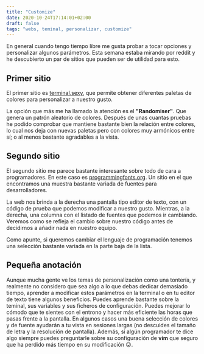 ```yaml
---
title: "Customize"
date: 2020-10-24T17:14:01+02:00
draft: false
tags: "webs, teminal, personalizar, customize"
---
```


En general cuando tengo tiempo libre me gusta probar a tocar opciones y personalizar algunos parámetros. Esta semana estaba mirando por reddit y he descubierto un par de sitios que pueden ser de utilidad para esto. 

<!--more-->

## Primer sitio

El primer sitio es [terminal.sexy](https://terminal.sexy), que permite obtener diferentes paletas de colores para personalizar a nuestro gusto. 

La opción que más me ha llamado la atención es el **"Randomiser"**. Que genera un patrón aleatorio de colores. Después de unas cuantas pruebas he podido comprobar que mantiene bastante bien la relación entre colores, lo cual nos deja con nuevas paletas pero con colores muy armónicos entre sí; o al menos bastante agradables a la vista.

## Segundo sitio

El segundo sitio me parece bastante interesante sobre todo de cara a programadores. En este caso es [programmingfonts.org](https://www.programmingfonts.org). Un sitio en el que encontramos una muestra bastante variada de fuentes para desarrolladores. 

La web nos brinda a la derecha una pantalla tipo editor de texto, con un código de prueba que podemos modificar a nuestro gusto. Mientras, a la derecha, una columna con el listado de fuentes que podemos ir cambiando. Veremos como se refleja el cambio sobre nuestro código antes de decidirnos a añadir nada en nuestro equipo. 

Como apunte, si queremos cambiar el lenguaje de programación tenemos una selección bastante variada en la parte baja de la lista.


## Pequeña anotación

Aunque mucha gente ve los temas de personalización como una tontería, y realmente no considero que sea algo a lo que debas dedicar demasiado tiempo, aprender a modificar estos parámetros en la terminal o en tu editor de texto tiene algunos beneficios. Puedes aprende bastante sobre la teminal, sus variables y sus ficheros de configuración. Puedes mejorar lo cómodo que te sientes con el entrono y hacer más eficiente las horas que pasas frente a la pantalla. En algunos casos una buena selección de colores y de fuente ayudarán a tu vista en sesiones largas (no descuides el tamaño de letra y la resolución de pantalla). Además, si algún programador te dice algo siempre puedes preguntarle sobre su configuración de **vim** que seguro que ha perdido más tiempo en su modificación &#128540;.